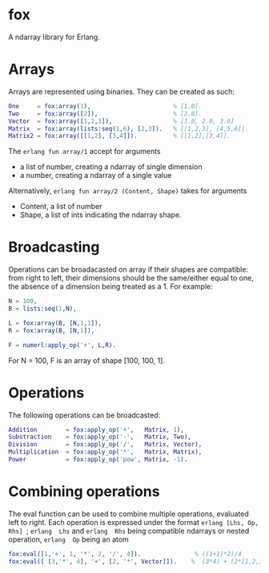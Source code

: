 # fox
A ndarray library for Erlang.

# Arrays
Arrays are represented using binaries. They can be created as such:

```erlang
One     = fox:array(1),                       % [1.0].
Two     = fox:array([2]),                     % [2.0].
Vector  = fox:array([1,2,3]),                 % [1.0, 2.0, 3.0]
Matrix  = fox:array(lists:seq(1,6), [2,3]).   % [[1,2,3], [4,5,6]].
Matrix2 = fox:array([[1,2], [3,4]]).          % [[1,2],[3,4]]. 
```
The ```erlang fun array/1``` accept for arguments
* a list of number, creating a ndarray of single dimension
* a number, creating a ndarray of a single value

Alternatively,  ```erlang fun array/2 (Content, Shape)``` takes for arguments
* Content, a list of number
* Shape, a list of ints indicating the ndarray shape.

# Broadcasting
Operations can be broadacasted on array if their shapes are compatible: from right to left, their dimensions should be the same/either equal to one, the absence of a dimension being treated as a 1. For example:


```erlang
N = 100,
B = lists:seq(1,N),

L = fox:array(B, [N,1,1]),
R = fox:array(B, [N,1]),

F = numerl:apply_op('+', L,R).
```
For N = 100, F is an array of shape [100, 100, 1].

# Operations
The following operations can be broadcasted:

```erlang
Addition        = fox:apply_op('+',   Matrix, 1),
Substraction    = fox:apply_op('-',   Matrix, Two),
Division        = fox:apply_op('/',   Matrix, Vector),
Multiplication  = fox:apply_op('*',   Matrix, Matrix),
Power           = fox:apply_op('pow', Matrix, -1).
```

# Combining operations
 The eval function can be used to combine multiple operations, evaluated left to right. Each operation is expressed 
 under the format ```erlang [Lhs, Op, Rhs] ```; ```erlang  Lhs``` and ```erlang  Rhs``` being compatible ndarrays
 or nested operation, ```erlang  Op``` being an atom
```erlang
fox:eval([1,'+', 1, '*', 2, '/', 4]).               % ((1+1)*2)/4
fox:eval([ [3,'*', 4], '+', [2, '*', Vector]]).    %  (3*4) + (2*[1,2,3])
```
